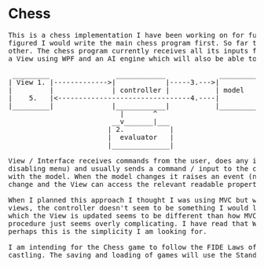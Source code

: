 # Chess
<pre>This is a chess implementation I have been working on for fun. I wanted to write an AI chess engine and 
figured I would write the main chess program first. So far this just allows two people to play against each 
other. The chess program currently receives all its inputs from the Windows Forms display. I intend to write 
a View using WPF and an AI engine which will also be able to provide some inputs for the chess game.

 _________                ____________             _________
| View 1. |------------->|            |-----3.--->|         |       -Move Process-
|         |              | controller |           | model   |   1. A pair of coordinates are generated
|    5.   |<--------------------------------4.----|         |   2. The pair is evaluated for legality as a move 
|_________|              |____________|           |_________|   3. If legal the move is applied to the model
                           |       ^                            4. The View detects the change
                         __v_______|___                         5. The View updates itself to match the model
                        | 2.           |
                        |  evaluator   |                           
                        |______________|        
                        
View / Interface receives commands from the user, does any intermediate view code processing (eg tints / 
disabling menu) and usually sends a command / input to the controller which does some processing and interacts
with the model. When the model changes it raises an event (notifies) the View with the information about the
change and the View can access the relevant readable properties on the model in order to update itself.

When I planned this approach I thought I was using MVC but while I have multiple models and potentially multiple 
views, the controller doesn't seem to be something I would like to have different copies of. Also the way in 
which the View is updated seems to be different than how MVC should work. Having to use the Invoke->View thread 
procedure just seems overly complicating. I have read that WPF uses a data binding of the view to the model so 
perhaps this is the simplicity I am looking for.

I am intending for the Chess game to follow the FIDE Laws of Chess, including complete promotion, en passant and 
castling. The saving and loading of games will use the Standard Algebraic Notation.</pre>
